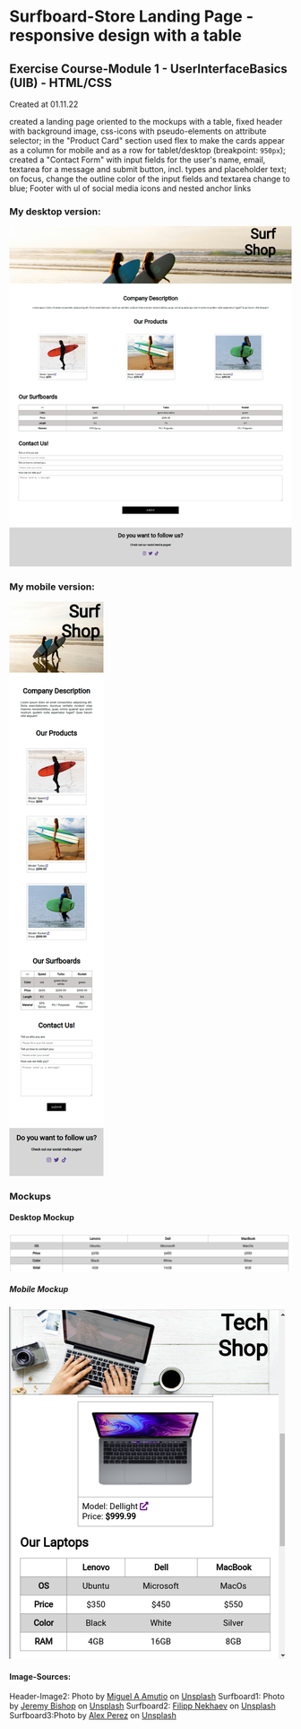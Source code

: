 # Surfboard-Store Landing Page - responsive design with a table

## Exercise Course-Module 1 - UserInterfaceBasics (UIB) - HTML/CSS

Created at 01.11.22

created a landing page oriented to the mockups with a table, fixed header with background image, css-icons with pseudo-elements on attribute selector;
in the "Product Card" section used flex to make the cards appear as a column for mobile and as a row for tablet/desktop (breakpoint: `950px`);
created a "Contact Form" with input fields for the user's name, email, textarea for a message and submit button, incl. types and placeholder text; on focus, change the outline color of the input fields and textarea change to blue;
Footer with ul of social media icons and nested anchor links

### My desktop version:

![my_desktop](./images/my_desktop_version.png)

### My mobile version:

![my_mobile](./images/my_mobile_version.png)

### Mockups

#### Desktop Mockup

![desktop-view](./images/reference-image-desktop.png)

##### Mobile Mockup

![mobile-view](./images/reference-image-mobile.png)

#### Image-Sources:

Header-Image2: Photo by <a href="https://unsplash.com/@amutiomi?utm_content=creditCopyText&utm_medium=referral&utm_source=unsplash">Miguel A Amutio</a> on <a href="https://unsplash.com/photos/woman-walking-on-body-of-water-carrying-green-surfboard-during-daytime-Jqfcyx7fqzo?utm_content=creditCopyText&utm_medium=referral&utm_source=unsplash">Unsplash</a>
Surfboard1: Photo by <a href="https://unsplash.com/@jeremybishop?utm_content=creditCopyText&utm_medium=referral&utm_source=unsplash">Jeremy Bishop</a> on <a href="https://unsplash.com/photos/person-on-body-of-water-carrying-red-surfboard-BCMzlf9rA0Q?utm_content=creditCopyText&utm_medium=referral&utm_source=unsplash">Unsplash</a>
Surfboard2: <a href="https://unsplash.com/@nekhaev?utm_content=creditCopyText&utm_medium=referral&utm_source=unsplash">Filipp Nekhaev</a> on <a href="https://unsplash.com/photos/woman-standing-near-sea-holding-white-blue-and-green-surfboard-under-blue-sky-Ycnt8BKlMtY?utm_content=creditCopyText&utm_medium=referral&utm_source=unsplash">Unsplash</a>
Surfboard3:Photo by <a href="https://unsplash.com/@a2eorigins?utm_content=creditCopyText&utm_medium=referral&utm_source=unsplash">Alex Perez</a> on <a href="https://unsplash.com/photos/beige-surfboards-on-the-wall-beside-the-beach-97NK3fiH7xA?utm_content=creditCopyText&utm_medium=referral&utm_source=unsplash">Unsplash</a>
